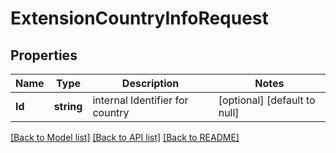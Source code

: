 # ExtensionCountryInfoRequest

## Properties
Name | Type | Description | Notes
------------ | ------------- | ------------- | -------------
**Id** | **string** | internal Identifier for country | [optional] [default to null]

[[Back to Model list]](../README.md#documentation-for-models) [[Back to API list]](../README.md#documentation-for-api-endpoints) [[Back to README]](../README.md)


